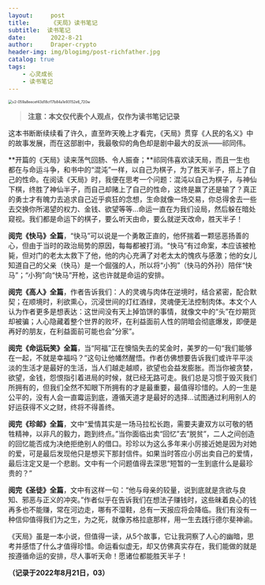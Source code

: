 ```yaml
---
layout:     post
title:      《天局》读书笔记
subtitle:  读书笔记
date:       2022-8-21
author:     Draper-crypto
header-img: img/blogimg/post-richfather.jpg
catalog: true
tags:
    - 心灵成长
    - 读书笔记
---
```


<img src="https://typora-img-1301299232.cos.ap-shanghai.myqcloud.com/img/v2-059a8eecef43d18cf17b84a1e93152e6_720w.png" alt="v2-059a8eecef43d18cf17b84a1e93152e6_720w" style="zoom:50%;" />

> **注意：本文仅代表个人观点，仅作为读书笔记记录**

这本书断断续续看了许久，直至昨天晚上才看完，《天局》贯穿《人民的名义》中的故事发展，而在这部剧中，我最敬仰的角色却是剧中最大的反派——祁同伟。

**开篇的《天局》读来荡气回肠、令人振奋；**祁同伟喜欢读天局，而且一生也都在与命运斗争，和书中的“混沌”一样，以自己为棋子，为了胜天半子，搭上了自己的性命。在阅读《天局》时，我便在思考一个问题：混沌以自己为棋子，与神仙下棋，终胜了神仙半子，而自己却赌上了自己的性命，这终是赢了还是输了？真正的勇士才有魄力去追求自己近乎疯狂的念想，生命就像一场交易，你总得舍去一些去交换你所渴望的权力、金钱、欲望等等...命运一直在为我们设局，然后躲在暗处窥视。我们都是命运下的棋子，要么听天由命，要么就逆天改命，胜天半子！

**阅完《快马》全篇**，“快马”可以说是一个勇敢正直的，他怀揣着一颗惩恶扬善的心，但由于当时的政治局势的原因，每每都被打消。“快马”有过命案，本应该被枪毙，但对门的老太太救下了他，他的内心充满了对老太太的愧疚与感激；他的女儿知道自己的父亲（快马）是一个倔强的人，所以将“小狗”（快马的外孙）陪伴“快马”；“小狗”向“快马”开枪，这也许就是命运的安排。

**阅完《高人》全篇**，作者告诉我们：人的灵魂与肉体在逆境时，结合紧密，配合默契；在顺境时，利欲熏心，沉浸世间的灯红酒绿，灵魂便无法控制肉体。本文个人认为作者更多是想表达：这世间没有天上掉馅饼的事情，就像文中的“头”在炒期货却被骗；人心隐藏着整个世界的败坏，在利益面前人性的阴暗会彻底爆发，即便是再好的朋友，在利益面前可能也会“分家”。

**阅完《命运玩笑》全篇**，当“阿福”正在懊恼失去的奖金时，美罗的一句“我们能够在一起，不就是幸福吗？”这句让他幡然醒悟。作者仿佛想要告诉我们或许平平淡淡的生活才是最好的生活，当人们越走越顺，欲望也会益发膨胀。而当你被贪婪，欲望，金钱，怨恨指引着进局的时候，就已经无路可走。我们总是习惯于毁灭我们所拥有的，但我们全然不知眼下所拥有的才是最重要，最值得珍惜的。人的一生是公平的，没有人会一直霉运到底，遵循天道才是最好的选择...试图通过利用别人的好运获得不义之财，终将不得善终。

**阅完《珍邮》全篇**，文中“爱情其实是一场马拉松长跑，需要夫妻双方以可敬的牺牲精神，以非凡的毅力，跑到终点。”当你面临出卖“回忆”去“脱贫”，二人之间创造的回忆能否成为决绝拒绝别人的借口。珍珍以为这么多年来小厉接近她是因为对她的爱，可是最后发现他只是想买下那封信件。如果当时答应小厉出卖自己的爱情，最后注定又是一个悲剧。文中有一个问题值得去深思“短暂的一生到底什么是最珍贵的？”

**阅完《圣徒》全篇**，文中有这样一句：“他与母亲的较量，说到底就是贪欲与良知、邪恶与正义的冲突。”作者似乎在告诉我们在想法子赚钱时，这些昧着良心的钱再多也不能赚，常在河边走，哪有不湿鞋，总有一天报应将会降临。我们有没有一种信仰值得我们为之生，为之死，就像苏格拉底那样，用一生去践行德尔斐神谕。

《天局》虽是一本小说，但值得一读，从5个故事，它让我洞察了人心的幽暗，思考并感悟了什么才值得珍惜。命运看似虚无，却又仿佛真实存在，我们能做的就是按遵循命运的安排，尽人事听天命！愿诸位都能胜天半子！

**（记录于2022年8月21日，03）**